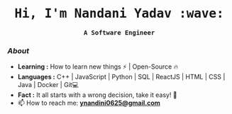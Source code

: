 <h1 align="center"><samp>
  Hi, I'm Nandani Yadav :wave: <samp>
</h1>
<p align="center">
  <samp>
  <b>A Software Engineer</b>
  </samp>
  
</p>



### <i>About</i>
 
-  **Learning :** How to learn new things :zap: | Open-Source :fire:	
-  **Languages :** C++ | JavaScript | Python | SQL | ReactJS | HTML | CSS | Java | Docker | Git💻
-  **Fact :** It all starts with a wrong decision, take it easy! 🎯
  - 📫 How to reach me:  **ynandini0625@gmail.com**



 


